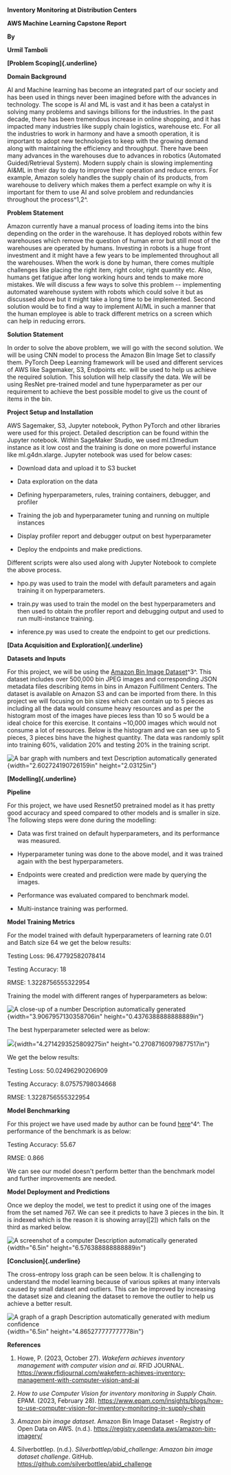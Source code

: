 **Inventory Monitoring at Distribution Centers**

**AWS Machine Learning Capstone Report**

**By**

**Urmil Tamboli**

**[Problem Scoping]{.underline}**

**Domain Background**

AI and Machine learning has become an integrated part of our society and
has been used in things never been imagined before with the advances in
technology. The scope is AI and ML is vast and it has been a catalyst in
solving many problems and savings billions for the industries. In the
past decade, there has been tremendous increase in online shopping, and
it has impacted many industries like supply chain logistics, warehouse
etc. For all the industries to work in harmony and have a smooth
operation, it is important to adopt new technologies to keep with the
growing demand along with maintaining the efficiency and throughput.
There have been many advances in the warehouses due to advances in
robotics (Automated Guided/Retrieval System). Modern supply chain is
slowing implementing AI&ML in their day to day to improve their
operation and reduce errors. For example, Amazon solely handles the
supply chain of its products, from warehouse to delivery which makes
them a perfect example on why it is important for them to use AI and
solve problem and redundancies throughout the process^1,2^.

**Problem Statement**

Amazon currently have a manual process of loading items into the bins
depending on the order in the warehouse. It has deployed robots within
few warehouses which remove the question of human error but still most
of the warehouses are operated by humans. Investing in robots is a huge
front investment and it might have a few years to be implemented
throughout all the warehouses. When the work is done by human, there
comes multiple challenges like placing the right item, right color,
right quantity etc. Also, humans get fatigue after long working hours
and tends to make more mistakes. We will discuss a few ways to solve
this problem -- implementing automated warehouse system with robots
which could solve it but as discussed above but it might take a long
time to be implemented. Second solution would be to find a way to
implement AI/ML in such a manner that the human employee is able to
track different metrics on a screen which can help in reducing errors.

**Solution Statement**

In order to solve the above problem, we will go with the second
solution. We will be using CNN model to process the Amazon Bin Image Set
to classify them. PyTorch Deep Learning framework will be used and
different services of AWS like Sagemaker, S3, Endpoints etc. will be
used to help us achieve the required solution. This solution will help
classify the data. We will be using ResNet pre-trained model and tune
hyperparameter as per our requirement to achieve the best possible model
to give us the count of items in the bin.

**Project Setup and Installation**

AWS Sagemaker, S3, Jupyter notebook, Python PyTorch and other libraries
were used for this project. Detailed description can be found within the
Jupyter notebook. Within SageMaker Studio, we used ml.t3medium instance
as it low cost and the training is done on more powerful instance like
ml.g4dn.xlarge. Jupyter notebook was used for below cases:

-   Download data and upload it to S3 bucket

-   Data exploration on the data

-   Defining hyperparameters, rules, training containers, debugger, and
    profiler

-   Training the job and hyperparameter tuning and running on multiple
    instances

-   Display profiler report and debugger output on best hyperparameter

-   Deploy the endpoints and make predictions.

Different scripts were also used along with Jupyter Notebook to complete
the above process.

-   hpo.py was used to train the model with default parameters and again
    training it on hyperparameters.

-   train.py was used to train the model on the best hyperparameters and
    then used to obtain the profiler report and debugging output and
    used to run multi-instance training.

-   inference.py was used to create the endpoint to get our predictions.

**[Data Acquisition and Exploration]{.underline}**

**Datasets and Inputs**

For this project, we will be using the [Amazon Bin Image
Dataset](https://registry.opendata.aws/amazon-bin-imagery/)^3^. This
dataset includes over 500,000 bin JPEG images and corresponding JSON
metadata files describing items in bins in Amazon Fulfillment Centers.
The dataset is available on Amazon S3 and can be imported from there. In
this project we will focusing on bin sizes which can contain up to 5
pieces as including all the data would consume heavy resources and as
per the histogram most of the images have pieces less than 10 so 5 would
be a ideal choice for this exercise. It contains \~10,000 images which
would not consume a lot of resources. Below is the histogram and we can
see up to 5 pieces, 3 pieces bins have the highest quantity. The data
was randomly split into training 60%, validation 20% and testing 20% in
the training script.

![A bar graph with numbers and text Description automatically
generated](media/image1.png){width="2.602724190726159in"
height="2.03125in"}

**[Modelling]{.underline}**

**Pipeline**

For this project, we have used Resnet50 pretrained model as it has
pretty good accuracy and speed compared to other models and is smaller
in size. The following steps were done during the modelling:

-   Data was first trained on default hyperparameters, and its
    performance was measured.

-   Hyperparameter tuning was done to the above model, and it was
    trained again with the best hyperparameters.

-   Endpoints were created and prediction were made by querying the
    images.

-   Performance was evaluated compared to benchmark model.

-   Multi-instance training was performed.

**Model Training Metrics**

For the model trained with default hyperparameters of learning rate 0.01
and Batch size 64 we get the below results:

Testing Loss: 96.47792582078414

Testing Accuracy: 18

RMSE: 1.3228756555322954

Training the model with different ranges of hyperparameters as below:

![A close-up of a number Description automatically
generated](media/image2.png){width="3.9067957130358706in"
height="0.4376388888888889in"}

The best hyperparameter selected were as below:

![](media/image3.png){width="4.2714293525809275in"
height="0.27087160979877517in"}

We get the below results:

Testing Loss: 50.02496290206909

Testing Accuracy: 8.07575798034668

RMSE: 1.3228756555322954

**Model Benchmarking**

For this project we have used made by author can be found
[here](https://github.com/silverbottlep/abid_challenge)^4^. The
performance of the benchmark is as below:

Testing Accuracy: 55.67

RMSE: 0.866

We can see our model doesn't perform better than the benchmark model and
further improvements are needed.

**Model Deployment and Predictions**

Once we deploy the model, we test to predict it using one of the images
from the set named 767. We can see it predicts to have 3 pieces in the
bin. It is indexed which is the reason it is showing array(\[2\]) which
falls on the third as marked below.

![A screenshot of a computer Description automatically
generated](media/image4.png){width="6.5in" height="6.576388888888889in"}

**[Conclusion]{.underline}**

The cross-entropy loss graph can be seen below. It is challenging to
understand the model learning because of various spikes at many
intervals caused by small dataset and outliers. This can be improved by
increasing the dataset size and cleaning the dataset to remove the
outlier to help us achieve a better result.

![A graph of a graph Description automatically generated with medium
confidence](media/image5.png){width="6.5in"
height="4.865277777777778in"}

**References**

1.  Howe, P. (2023, October 27). *Wakefern achieves inventory management
    with computer vision and ai*. RFID JOURNAL.
    https://www.rfidjournal.com/wakefern-achieves-inventory-management-with-computer-vision-and-ai

2.  *How to use Computer Vision for inventory monitoring in Supply
    Chain*. EPAM. (2023, February 28).
    https://www.epam.com/insights/blogs/how-to-use-computer-vision-for-inventory-monitoring-in-supply-chain

3.  *Amazon bin image dataset*. Amazon Bin Image Dataset - Registry of
    Open Data on AWS. (n.d.).
    https://registry.opendata.aws/amazon-bin-imagery/

4.  Silverbottlep. (n.d.). *Silverbottlep/abid_challenge: Amazon bin
    image dataset challenge*. GitHub.
    https://github.com/silverbottlep/abid_challenge
